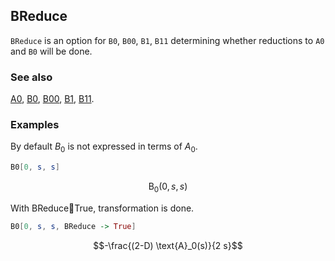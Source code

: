## BReduce

`BReduce` is an option for `B0`, `B00`, `B1`, `B11` determining whether reductions to `A0` and `B0` will be done.

### See also

[A0](A0), [B0](B0), [B00](B00), [B1](B1), [B11](B11).

### Examples

By default $B_0$ is not expressed in terms of $A_0$.

```mathematica
B0[0, s, s]
```

$$\text{B}_0(0,s,s)$$

With BReduceTrue, transformation is done.

```mathematica
B0[0, s, s, BReduce -> True]
```

$$-\frac{(2-D) \text{A}_0(s)}{2 s}$$